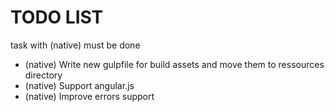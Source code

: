 TODO LIST
====

task with (native) must be done

 * (native) Write new gulpfile for build assets and move them to ressources directory
 * (native) Support angular.js
 * (native) Improve errors support  
